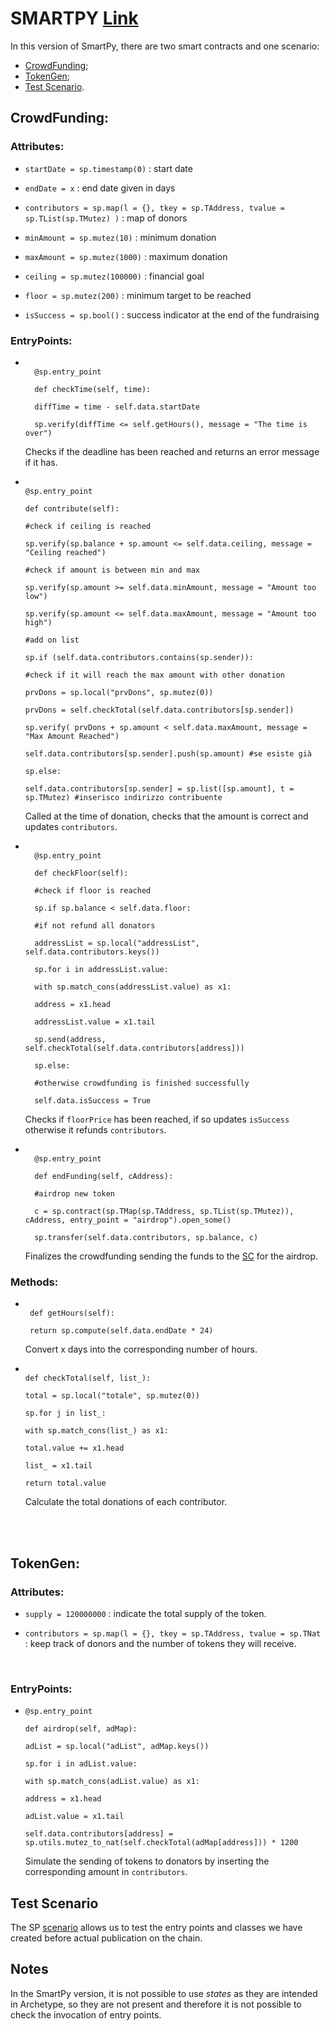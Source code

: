 # SMARTPY [Link](https://github.com/TheMastro-11/LearningTezos/blob/contracts/CrowdFunding/SmartPy/CrowdFunding.py)
In this version of SmartPy, there are two smart contracts and one scenario:
* [CrowdFunding](#CrowdFunding);
* [TokenGen](#TokenGen);
* [Test Scenario](#Test-Scenario).


## CrowdFunding:

### Attributes:

*  `startDate = sp.timestamp(0)` : start date

*  `endDate = x` : end date given in days

*  `contributors = sp.map(l = {}, tkey = sp.TAddress, tvalue = sp.TList(sp.TMutez) )` : map of donors

*  `minAmount = sp.mutez(10)` : minimum donation

*  `maxAmount = sp.mutez(1000)` : maximum donation

*  `ceiling = sp.mutez(100000)` : financial goal

*  `floor = sp.mutez(200)` : minimum target to be reached

*  `isSuccess = sp.bool()` : success indicator at the end of the fundraising

### EntryPoints:

* ```

    @sp.entry_point

    def checkTime(self, time):

    diffTime = time - self.data.startDate

    sp.verify(diffTime <= self.getHours(), message = "The time is over")

    ```
    Checks if the deadline has been reached and returns an error message if it has.


*   ```

    @sp.entry_point

    def contribute(self):

    #check if ceiling is reached

    sp.verify(sp.balance + sp.amount <= self.data.ceiling, message = "Ceiling reached")

    #check if amount is between min and max

    sp.verify(sp.amount >= self.data.minAmount, message = "Amount too low")

    sp.verify(sp.amount <= self.data.maxAmount, message = "Amount too high")

    #add on list

    sp.if (self.data.contributors.contains(sp.sender)):

    #check if it will reach the max amount with other donation

    prvDons = sp.local("prvDons", sp.mutez(0))

    prvDons = self.checkTotal(self.data.contributors[sp.sender])

    sp.verify( prvDons + sp.amount < self.data.maxAmount, message = "Max Amount Reached")

    self.data.contributors[sp.sender].push(sp.amount) #se esiste già

    sp.else:

    self.data.contributors[sp.sender] = sp.list([sp.amount], t = sp.TMutez) #inserisco indirizzo contribuente

    ```
    Called at the time of donation, checks that the amount is correct and updates `contributors`.

* ```

    @sp.entry_point

    def checkFloor(self):

    #check if floor is reached

    sp.if sp.balance < self.data.floor:

    #if not refund all donators

    addressList = sp.local("addressList", self.data.contributors.keys())

    sp.for i in addressList.value:

    with sp.match_cons(addressList.value) as x1:

    address = x1.head

    addressList.value = x1.tail

    sp.send(address, self.checkTotal(self.data.contributors[address]))

    sp.else:

    #otherwise crowdfunding is finished successfully

    self.data.isSuccess = True

    ```
    Checks if `floorPrice` has been reached, if so updates `isSuccess` otherwise it refunds `contributors`.
  

* ```

    @sp.entry_point

    def endFunding(self, cAddress):

    #airdrop new token

    c = sp.contract(sp.TMap(sp.TAddress, sp.TList(sp.TMutez)), cAddress, entry_point = "airdrop").open_some()

    sp.transfer(self.data.contributors, sp.balance, c)

    ```
    Finalizes the crowdfunding sending the funds to the [SC](#TokenGen) for the airdrop.



 
### Methods:

*  ```

    def getHours(self):

    return sp.compute(self.data.endDate * 24)

    ```

    Convert x days into the corresponding number of hours.

  

*   ```

    def checkTotal(self, list_):

    total = sp.local("totale", sp.mutez(0))

    sp.for j in list_:

    with sp.match_cons(list_) as x1:

    total.value += x1.head

    list_ = x1.tail

    return total.value

    ```

    Calculate the total donations of each contributor.

<br><br>

## TokenGen:

### Attributes:

*  `supply = 120000000` : indicate the total supply of the token.

*  `contributors = sp.map(l = {}, tkey = sp.TAddress, tvalue = sp.TNat` : keep track of donors and the number of tokens they will receive.
<br>

### EntryPoints:
*   ```
    @sp.entry_point

    def airdrop(self, adMap):

    adList = sp.local("adList", adMap.keys())

    sp.for i in adList.value:

    with sp.match_cons(adList.value) as x1:

    address = x1.head

    adList.value = x1.tail

    self.data.contributors[address] = sp.utils.mutez_to_nat(self.checkTotal(adMap[address])) * 1200

    ```
    Simulate the sending of tokens to donators by inserting the corresponding amount in `contributors`.

  
  

## Test Scenario
The SP [scenario](https://smartpy.io/docs/scenarios/testing/) allows us to test the entry points and classes we have created before actual publication on the chain.


## Notes
In the SmartPy version, it is not possible to use *states* as they are intended in Archetype, so they are not present and therefore it is not possible to check the invocation of entry points.